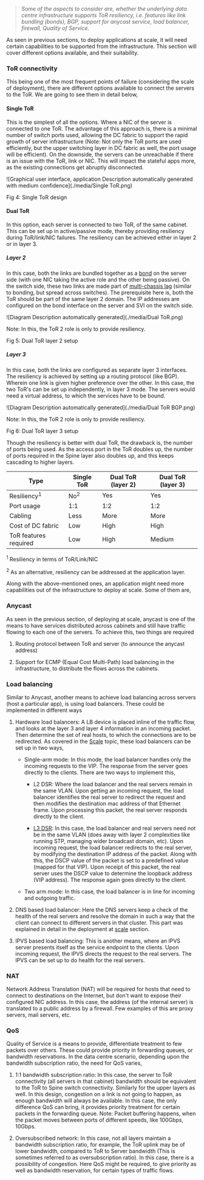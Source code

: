 > *Some of the aspects to consider are, whether the underlying data
centre infrastructure supports ToR resiliency, i.e. features like link
bundling (bonds), BGP, support for anycast service, load balancer,
firewall, Quality of Service.*

As seen in previous sections, to deploy applications at scale, it will
need certain capabilities to be supported from the infrastructure. This
section will cover different options available, and their suitability.

### ToR connectivity

This being one of the most frequent points of failure (considering the scale of deployment), there are different options available to connect the servers to the ToR. We are going to see them in detail below,

#### Single ToR

This is the simplest of all the options. Where a NIC of the server is
connected to one ToR. The advantage of this approach is, there is a
minimal number of switch ports used, allowing the DC fabric to support
the rapid growth of server infrastructure (Note: Not only the ToR ports
are used efficiently, but the upper switching layer in DC fabric as well, 
the port usage will be efficient). On the downside, the servers can be
unreachable if there is an issue with the ToR, link or NIC. This will
impact the stateful apps more, as the existing connections get
abruptly disconnected.

![Graphical user interface, application Description automatically
generated with medium
confidence](./media/Single ToR.png)

Fig 4: Single ToR design

#### Dual ToR

In this option, each server is connected to two ToR, of the same
cabinet. This can be set up in active/passive mode, thereby providing
resiliency during ToR/link/NIC failures. The resiliency can be achieved
either in layer 2 or in layer 3.

##### Layer 2

In this case, both the links are bundled together as a [bond](https://en.wikipedia.org/wiki/Link_aggregation) on the
server side (with one NIC taking the active role and the other being
passive). On the switch side, these two links are made part of
[multi-chassis lag](https://en.wikipedia.org/wiki/Multi-chassis_link_aggregation_group) (similar to bonding, but spread across switches). The
prerequisite here is, both the ToR should be part of the same layer 2
domain. The IP addresses are configured on the bond interface on the
server and SVI on the switch side.

![Diagram Description automatically
generated](./media/Dual ToR.png)

Note: In this, the ToR 2 role is only to provide resiliency.

Fig 5: Dual ToR layer 2 setup

##### Layer 3

In this case, both the links are configured as separate layer 3
interfaces. The resiliency is achieved by setting up a routing protocol
(like BGP). Wherein one link is given higher preference over the other.
In this case, the two ToR's can be set up independently, in layer 3
mode. The servers would need a virtual address, to which the services
have to be bound.

![Diagram Description automatically
generated](./media/Dual ToR BGP.png)

Note: In this, the ToR 2 role is only to provide resiliency.

Fig 6: Dual ToR layer 3 setup

Though the resiliency is better with dual ToR, the drawback is, the
number of ports being used. As the access port in the ToR doubles up,
the number of ports required in the Spine layer also doubles up, and
this keeps cascading to higher layers.

Type              | Single ToR       | Dual ToR (layer  2) | Dual ToR (layer 3)
------------------| ----------------| ----------------- |-----------------
Resiliency<sup>1</sup>     | No<sup>2</sup>            | Yes              | Yes
Port usage        | 1:1              | 1:2              | 1:2
Cabling           | Less             | More             | More
Cost of DC fabric | Low              | High             | High
ToR features required      | Low              | High             | Medium

<sup>1</sup> Resiliency in terms of ToR/Link/NIC

<sup>2</sup> As an alternative, resiliency can be addressed at the application layer.


Along with the above-mentioned ones, an application might need more
capabilities out of the infrastructure to deploy at scale. Some of them
are,

### Anycast

As seen in the previous section, of deploying at scale, anycast is one
of the means to have services distributed across cabinets and still have
traffic flowing to each one of the servers. To achieve this, two things
are required

1. Routing protocol between ToR and server (to announce the anycast
address)

2. Support for ECMP (Equal Cost Multi-Path) load balancing in the
infrastructure, to distribute the flows across the cabinets.

### Load balancing

Similar to Anycast, another means to achieve load balancing across
servers (host a particular app), is using load balancers. These could be
implemented in different ways

1. Hardware load balancers: A LB device is placed inline of the traffic
flow, and looks at the layer 3 and layer 4 information in an incoming
packet. Then determine the set of real hosts, to which the connections
are to be redirected. As covered in the [Scale](https://linkedin.github.io/school-of-sre/level102/networking/scale/#load-balancer) topic, these load balancers can be set up in two ways,

    - Single-arm mode: In this mode, the load balancer handles only the
incoming requests to the VIP. The response from the server goes directly
to the clients. There are two ways to implement this,

        * L2 DSR: Where the load balancer and the real servers remain in the
same VLAN. Upon getting an incoming request, the load balancer
identifies the real server to redirect the request and then modifies the
destination mac address of that Ethernet frame. Upon processing this
packet, the real server responds directly to the client.

        * [L3 DSR](https://github.com/yahoo/l3dsr): In this case, the load balancer and real servers need not be
in the same VLAN (does away with layer 2 complexities like running STP,
managing wider broadcast domain, etc). Upon incoming request, the load
balancer redirects to the real server, by modifying the destination IP
address of the packet. Along with this, the DSCP value of the packet is
set to a predefined value (mapped for that VIP). Upon receipt of this
packet, the real server uses the DSCP value to determine the loopback
address (VIP address). The response again goes directly to the client.

    - Two arm mode: In this case, the load balancer is in line for incoming
and outgoing traffic.

2. DNS based load balancer: Here the DNS servers keep a check of the
health of the real servers and resolve the domain in such a way that the
client can connect to different servers in that cluster. This part was
explained in detail in the deployment at [scale](https://linkedin.github.io/school-of-sre/level102/networking/scale/#dns-based-load-balancing) section.

3. IPVS based load balancing: This is another means, where an IPVS
server presents itself as the service endpoint to the clients. Upon
incoming request, the IPVS directs the request to the real servers. The
IPVS can be set up to do health for the real servers.

### NAT

Network Address Translation (NAT) will be required for hosts that need
to connect to destinations on the Internet, but don't want to expose
their configured NIC address. In this case, the address (of the internal
server) is translated to a public address by a firewall. Few examples of
this are proxy servers, mail servers, etc.

### QoS

Quality of Service is a means to provide, differentiate treatment to few packets
over others. These could provide priority in forwarding queues, or
bandwidth reservations. In the data centre scenario, depending upon the
bandwidth subscription ratio, the need for QoS varies,

1. 1:1 bandwidth subscription ratio: In this case, the server to ToR
connectivity (all servers in that cabinet) bandwidth should be
equivalent to the ToR to Spine switch connectivity. Similarly for the
upper layers as well. In this design, congestion on a link is not going
to happen, as enough bandwidth will always be available. In this case,
the only difference QoS can bring, it provides priority treatment for
certain packets in the forwarding queue. Note: Packet buffering happens,
when the packet moves between ports of different speeds, like 100Gbps,
10Gbps.

2. Oversubscribed network: In this case, not all layers maintain a
bandwidth subscription ratio, for example, the ToR uplink may be of
lower bandwidth, compared to ToR to Server bandwidth (This is sometimes
referred to as oversubscription ratio). In this case, there is a
possibility of congestion. Here QoS might be required, to give priority
as well as bandwidth reservation, for certain types of traffic flows.

